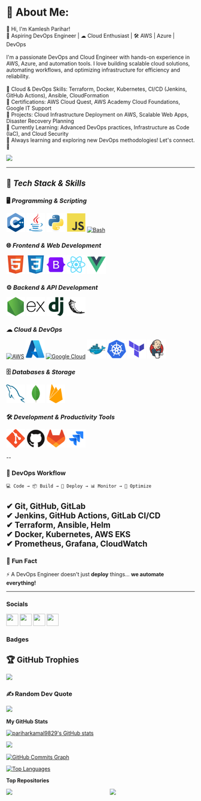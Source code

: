 <!-- ### Hi there 👋


Here are some ideas to get you started: -->

# 💫 About Me:
👋 Hi, I'm Kamlesh Parihar!<br>🚀 Aspiring DevOps Engineer | ☁ Cloud Enthusiast | 🛠 AWS | Azure | DevOps<br><br>I'm a passionate DevOps and Cloud Engineer with hands-on experience in AWS, Azure, and automation tools. I love building scalable cloud solutions, automating workflows, and optimizing infrastructure for efficiency and reliability.<br><br>🔹 Cloud & DevOps Skills: Terraform, Docker, Kubernetes, CI/CD (Jenkins, GitHub Actions), Ansible, CloudFormation<br>🔹 Certifications: AWS Cloud Quest, AWS Academy Cloud Foundations, Google IT Support<br>🔹 Projects: Cloud Infrastructure Deployment on AWS, Scalable Web Apps, Disaster Recovery Planning<br>🔹 Currently Learning: Advanced DevOps practices, Infrastructure as Code (IaC), and Cloud Security<br>📌 Always learning and exploring new DevOps methodologies! Let's connect. 🚀

<a href="https://www.github.com/pariharkamal9829" target="_blank" rel="noreferrer"><img
src="https://img.shields.io/github/followers/pariharkamal9829?logo=github&style=for-the-badge&color=0891b2&labelColor=1c1917" /></a>

---
## 🚀 *Tech Stack & Skills*  

### 🖥 *Programming & Scripting*  
<p align="left">  
  <a href="https://www.cplusplus.com/" target="_blank"><img src="https://raw.githubusercontent.com/devicons/devicon/master/icons/cplusplus/cplusplus-original.svg" width="50" height="50" alt="C++" /></a>  
  <a href="https://www.java.com/" target="_blank"><img src="https://raw.githubusercontent.com/devicons/devicon/master/icons/java/java-original.svg" width="50" height="50" alt="Java" /></a>  
  <a href="https://www.python.org/" target="_blank"><img src="https://raw.githubusercontent.com/devicons/devicon/master/icons/python/python-original.svg" width="50" height="50" alt="Python" /></a>  
  <a href="https://developer.mozilla.org/en-US/docs/Web/JavaScript" target="_blank"><img src="https://raw.githubusercontent.com/devicons/devicon/master/icons/javascript/javascript-original.svg" width="50" height="50" alt="JavaScript" /></a>  
  <a href="https://www.gnu.org/software/bash/" target="_blank"><img src="https://upload.wikimedia.org/wikipedia/commons/4/4b/Bash_Logo_Colored.svg" width="50" height="50" alt="Bash" /></a>  
</p>  

### 🌐 *Frontend & Web Development*  
<p align="left">  
  <a href="https://developer.mozilla.org/en-US/docs/Web/HTML" target="_blank"><img src="https://raw.githubusercontent.com/devicons/devicon/master/icons/html5/html5-original.svg" width="50" height="50" alt="HTML5" /></a>  
  <a href="https://developer.mozilla.org/en-US/docs/Web/CSS" target="_blank"><img src="https://raw.githubusercontent.com/devicons/devicon/master/icons/css3/css3-original.svg" width="50" height="50" alt="CSS3" /></a>  
  <a href="https://getbootstrap.com/" target="_blank"><img src="https://raw.githubusercontent.com/devicons/devicon/master/icons/bootstrap/bootstrap-original.svg" width="50" height="50" alt="Bootstrap" /></a>  
  <a href="https://react.dev/" target="_blank"><img src="https://raw.githubusercontent.com/devicons/devicon/master/icons/react/react-original.svg" width="50" height="50" alt="React" /></a>  
  <a href="https://vuejs.org/" target="_blank"><img src="https://raw.githubusercontent.com/devicons/devicon/master/icons/vuejs/vuejs-original.svg" width="50" height="50" alt="Vue.js" /></a>  
</p>  

### ⚙ *Backend & API Development*  
<p align="left">  
  <a href="https://nodejs.org/en/" target="_blank"><img src="https://raw.githubusercontent.com/devicons/devicon/master/icons/nodejs/nodejs-original.svg" width="50" height="50" alt="NodeJS" /></a>  
  <a href="https://expressjs.com/" target="_blank"><img src="https://raw.githubusercontent.com/devicons/devicon/master/icons/express/express-original.svg" width="50" height="50" alt="Express.js" /></a>  
  <a href="https://www.djangoproject.com/" target="_blank"><img src="https://raw.githubusercontent.com/devicons/devicon/master/icons/django/django-plain.svg" width="50" height="50" alt="Django" /></a>  
  <a href="https://flask.palletsprojects.com/" target="_blank"><img src="https://raw.githubusercontent.com/devicons/devicon/master/icons/flask/flask-original.svg" width="50" height="50" alt="Flask" /></a>  
</p>  

### ☁ *Cloud & DevOps*  
<p align="left"> <a href="https://aws.amazon.com/" target="_blank"><img src="https://upload.wikimedia.org/wikipedia/commons/9/93/Amazon_Web_Services_Logo.svg" width="50" height="50" alt="AWS" /></a> <a href="https://azure.microsoft.com/en-us/" target="_blank"><img src="https://raw.githubusercontent.com/devicons/devicon/master/icons/azure/azure-original.svg" width="50" height="50" alt="Azure" /></a> <a href="https://cloud.google.com/" target="_blank"><img src="https://upload.wikimedia.org/wikipedia/commons/5/51/Google_Cloud_logo.svg" width="50" height="50" alt="Google Cloud" /></a> <a href="https://www.docker.com/" target="_blank"><img src="https://raw.githubusercontent.com/devicons/devicon/master/icons/docker/docker-original.svg" width="50" height="50" alt="Docker" /></a> <a href="https://kubernetes.io/" target="_blank"><img src="https://raw.githubusercontent.com/devicons/devicon/master/icons/kubernetes/kubernetes-plain.svg" width="50" height="50" alt="Kubernetes" /></a> <a href="https://www.terraform.io/" target="_blank"><img src="https://raw.githubusercontent.com/devicons/devicon/master/icons/terraform/terraform-original.svg" width="50" height="50" alt="Terraform" /></a> <a href="https://www.jenkins.io/" target="_blank"><img src="https://raw.githubusercontent.com/devicons/devicon/master/icons/jenkins/jenkins-original.svg" width="50" height="50" alt="Jenkins" /></a> </p> 

### 🗄 *Databases & Storage*  
<p align="left">  
  <a href="https://www.mysql.com/" target="_blank"><img src="https://raw.githubusercontent.com/devicons/devicon/master/icons/mysql/mysql-original.svg" width="50" height="50" alt="MySQL" /></a>  
  <a href="https://www.mongodb.com/" target="_blank"><img src="https://raw.githubusercontent.com/devicons/devicon/master/icons/mongodb/mongodb-original.svg" width="50" height="50" alt="MongoDB" /></a>  
  <a href="https://firebase.google.com/" target="_blank"><img src="https://raw.githubusercontent.com/devicons/devicon/master/icons/firebase/firebase-plain.svg" width="50" height="50" alt="Firebase" /></a>  
</p>  

### 🛠 *Development & Productivity Tools*  
<p align="left">  
  <a href="https://git-scm.com/" target="_blank"><img src="https://raw.githubusercontent.com/devicons/devicon/master/icons/git/git-original.svg" width="50" height="50" alt="Git" /></a>  
  <a href="https://github.com/" target="_blank"><img src="https://raw.githubusercontent.com/devicons/devicon/master/icons/github/github-original.svg" width="50" height="50" alt="GitHub" /></a>  
  <a href="https://gitlab.com/" target="_blank"><img src="https://raw.githubusercontent.com/devicons/devicon/master/icons/gitlab/gitlab-original.svg" width="50" height="50" alt="GitLab" /></a>  
  <a href="https://www.jira.com/" target="_blank"><img src="https://raw.githubusercontent.com/devicons/devicon/master/icons/jira/jira-original.svg" width="50" height="50" alt="Jira" /></a>  
</p>  

--

### 🚀 DevOps Workflow  
```
💻 Code → 📦 Build → 🚀 Deploy → 📊 Monitor → 🔄 Optimize
```
✔ **Git, GitHub, GitLab**  
✔ **Jenkins, GitHub Actions, GitLab CI/CD**  
✔ **Terraform, Ansible, Helm**  
✔ **Docker, Kubernetes, AWS EKS**  
✔ **Prometheus, Grafana, CloudWatch**  
---

### 🎯 **Fun Fact**  
⚡ A DevOps Engineer doesn't just **deploy** things... **we automate everything!**  

---

### Socials

<p align="left"> <a href="https://www.github.com/pariharkamal9829" target="_blank" rel="noreferrer"><img src="https://raw.githubusercontent.com/danielcranney/readme-generator/main/public/icons/socials/github.svg" width="32" height="32" /></a> <a href="http://www.instagram.com/kamlesh_parihar-" target="_blank" rel="noreferrer"><img src="https://raw.githubusercontent.com/danielcranney/readme-generator/main/public/icons/socials/instagram.svg" width="32" height="32" /></a> <a href="https://www.linkedin.com/in/Kamlesh Parihar " target="_blank" rel="noreferrer"><img src="https://raw.githubusercontent.com/danielcranney/readme-generator/main/public/icons/socials/linkedin.svg" width="32" height="32" /></a> <a href="https://www.twitter.com/Kamlesh Parihar " target="_blank" rel="noreferrer"><img src="https://raw.githubusercontent.com/danielcranney/readme-generator/main/public/icons/socials/twitter.svg" width="32" height="32" /></a></p>

### Badges

## 🏆 GitHub Trophies
![](https://github-profile-trophy.vercel.app/?username=pariharkamal9829&theme=nightowl&no-frame=false&no-bg=false&margin-w=4)

### ✍️ Random Dev Quote
![](https://quotes-github-readme.vercel.app/api?type=horizontal&theme=dark)

<b>My GitHub Stats</b>

<a href="http://www.github.com/pariharkamal9829"><img src="https://github-readme-stats.vercel.app/api?username=pariharkamal9829&show_icons=true&hide=&count_private=true&title_color=0891b2&text_color=ffffff&icon_color=0891b2&bg_color=1c1917&hide_border=true&show_icons=true" alt="pariharkamal9829's GitHub stats" /></a>

<a href="http://www.github.com/pariharkamal9829"><img src="https://github-readme-streak-stats.herokuapp.com/?user=pariharkamal9829&stroke=ffffff&background=1c1917&ring=0891b2&fire=0891b2&currStreakNum=ffffff&currStreakLabel=0891b2&sideNums=ffffff&sideLabels=ffffff&dates=ffffff&hide_border=true" /></a>

<a href="http://www.github.com/pariharkamal9829"><img src="https://github-readme-activity-graph.cyclic.app/graph?username=pariharkamal9829&bg_color=1c1917&color=ffffff&line=0891b2&point=ffffff&area_color=1c1917&area=true&hide_border=true&custom_title=GitHub%20Commits%20Graph" alt="GitHub Commits Graph" /></a>

<a href="https://github.com/pariharkamal9829" align="left"><img src="https://github-readme-stats.vercel.app/api/top-langs/?username=pariharkamal9829&langs_count=10&title_color=0891b2&text_color=ffffff&icon_color=0891b2&bg_color=1c1917&hide_border=true&locale=en&custom_title=Top%20%Languages" alt="Top Languages" /></a>



<b>Top Repositories</b>

<div width="100%" align="center"><a href="https://github.com/pariharkamal9829/Advanced-Notepad" align="left"><img align="left" width="45%" src="https://github-readme-stats.vercel.app/api/pin/?username=pariharkamal9829&repo=Advanced-Notepad&title_color=0891b2&text_color=ffffff&icon_color=0891b2&bg_color=1c1917&hide_border=true&locale=en" /></a><a href="https://github.com/pariharkamal9829/parmar-impex" align="right"><img align="right" width="45%" src="https://github-readme-stats.vercel.app/api/pin/?username=pariharkamal9829&repo=parmar-impex&title_color=0891b2&text_color=ffffff&icon_color=0891b2&bg_color=1c1917&hide_border=true&locale=en" /></a></div><br /><br /><br /><br /><br /><br /><br />
